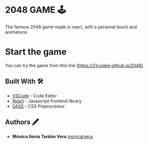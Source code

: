 # 2048 GAME 🕹

The famous 2048 game made in react, with a personal touch and animations

# Start the game
You can try the game from this link
   [https://21cookej.github.io/2048]
     
## Built With 🛠️

* [VSCode](https://code.visualstudio.com/) - Code Editor
* [React](https://beta.reactjs.org/) - Javascript frontend library
* [SASS](https://sass-lang.com/) - CSS Preprocessor

## Authors 🖋

* **Mónica Ilenia Tardón Vera** [monicatvera](https://github.com/21cookej)

